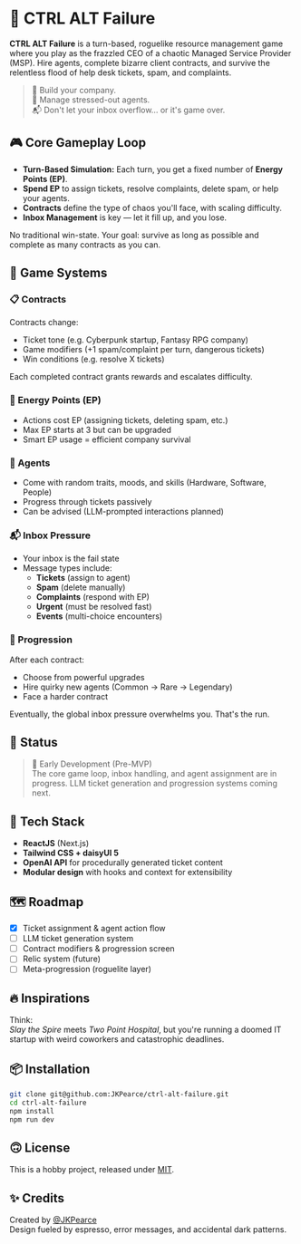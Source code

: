 # 🧨 CTRL ALT Failure

**CTRL ALT Failure** is a turn-based, roguelike resource management game where you play as the frazzled CEO of a chaotic Managed Service Provider (MSP). Hire agents, complete bizarre client contracts, and survive the relentless flood of help desk tickets, spam, and complaints.

> 🏢 Build your company.  
> 🤬 Manage stressed-out agents.  
> 📬 Don't let your inbox overflow... or it's game over.

## 🎮 Core Gameplay Loop

- **Turn-Based Simulation:** Each turn, you get a fixed number of **Energy Points (EP)**.
- **Spend EP** to assign tickets, resolve complaints, delete spam, or help your agents.
- **Contracts** define the type of chaos you'll face, with scaling difficulty.
- **Inbox Management** is key — let it fill up, and you lose.

No traditional win-state. Your goal: survive as long as possible and complete as many contracts as you can.

## 🧩 Game Systems

### 📋 Contracts

Contracts change:

- Ticket tone (e.g. Cyberpunk startup, Fantasy RPG company)
- Game modifiers (+1 spam/complaint per turn, dangerous tickets)
- Win conditions (e.g. resolve X tickets)

Each completed contract grants rewards and escalates difficulty.

### 🔋 Energy Points (EP)

- Actions cost EP (assigning tickets, deleting spam, etc.)
- Max EP starts at 3 but can be upgraded
- Smart EP usage = efficient company survival

### 🧠 Agents

- Come with random traits, moods, and skills (Hardware, Software, People)
- Progress through tickets passively
- Can be advised (LLM-prompted interactions planned)

### 📬 Inbox Pressure

- Your inbox is the fail state
- Message types include:
  - **Tickets** (assign to agent)
  - **Spam** (delete manually)
  - **Complaints** (respond with EP)
  - **Urgent** (must be resolved fast)
  - **Events** (multi-choice encounters)

### 🔄 Progression

After each contract:

- Choose from powerful upgrades
- Hire quirky new agents (Common → Rare → Legendary)
- Face a harder contract

Eventually, the global inbox pressure overwhelms you. That's the run.

## 🧪 Status

> 🚧 Early Development (Pre-MVP)  
> The core game loop, inbox handling, and agent assignment are in progress. LLM ticket generation and progression systems coming next.

## 🧠 Tech Stack

- **ReactJS** (Next.js)
- **Tailwind CSS + daisyUI 5**
- **OpenAI API** for procedurally generated ticket content
- **Modular design** with hooks and context for extensibility

## 🗺️ Roadmap

- [x] Ticket assignment & agent action flow
- [ ] LLM ticket generation system
- [ ] Contract modifiers & progression screen
- [ ] Relic system (future)
- [ ] Meta-progression (roguelite layer)

## 🔥 Inspirations

Think:  
_Slay the Spire_ meets _Two Point Hospital_, but you're running a doomed IT startup with weird coworkers and catastrophic deadlines.

## 📦 Installation

```bash
git clone git@github.com:JKPearce/ctrl-alt-failure.git
cd ctrl-alt-failure
npm install
npm run dev
```

## 🙃 License

This is a hobby project, released under [MIT](LICENSE).

## ✨ Credits

Created by [@JKPearce](https://github.com/JKPearce)  
Design fueled by espresso, error messages, and accidental dark patterns.
